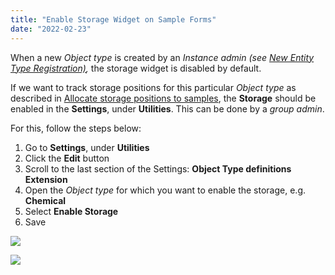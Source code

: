 ```yaml
---
title: "Enable Storage Widget on Sample Forms"
date: "2022-02-23"
---
```


  
When a new _Object type_ is created by an _Instance admin (_see [New Entity Type Registration)](https://openbis.ch/index.php/docs/admin-documentation-openbis-19-06-4/new-entity-type-registration/)_,_ the storage widget is disabled by default.

  
If we want to track storage positions for this particular _Object type_ as described in [Allocate storage positions to samples](https://openbis.ch/index.php/docs/user-documentation/managing-storage-of-samples/allocate-storage-to-samples/), the **Storage** should be enabled in the **Settings**, under **Utilities**. This can be done by a _group admin_.

For this, follow the steps below:  
  

1. Go to **Settings**, under **Utilities**
2. Click the **Edit** button
3. Scroll to the last section of the Settings: **Object Type definitions Extension**
4. Open the _Object type_ for which you want to enable the storage, e.g. **Chemical**
5. Select **Enable Storage** 
6. Save

![](https://openbis.ch/wp-content/uploads/2020/02/Screenshot-2020-02-27-at-21.53.52.png)

![](https://openbis.ch/wp-content/uploads/2019/09/Settings-storage-1024x452.png)
